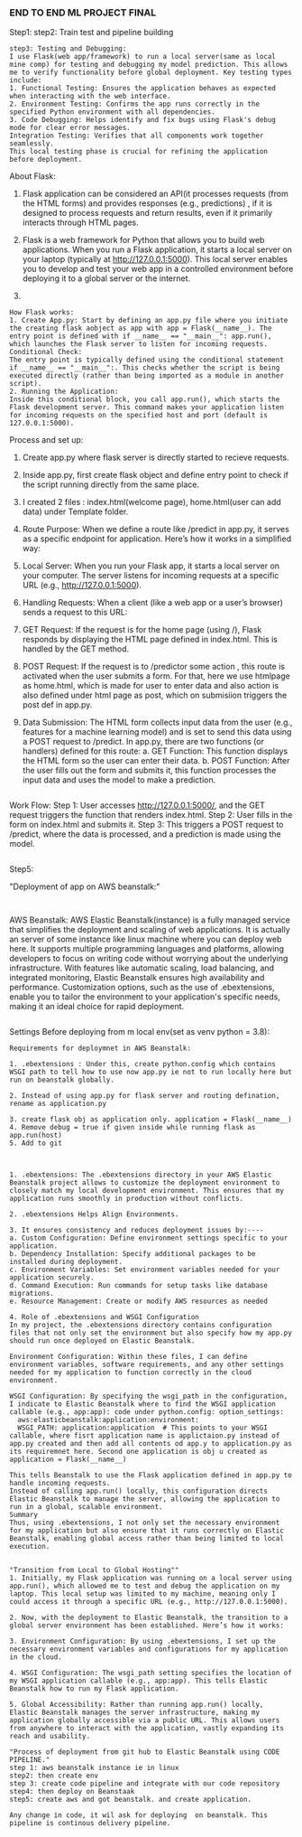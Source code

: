 ### END TO END ML PROJECT FINAL

Step1:
step2: Train test and pipeline building

```
step3: Testing and Debugging:
I use Flask(web app/framework) to run a local server(same as local mine comp) for testing and debugging my model prediction. This allows me to verify functionality before global deployment. Key testing types include:
1. Functional Testing: Ensures the application behaves as expected when interacting with the web interface.
2. Environment Testing: Confirms the app runs correctly in the specified Python environment with all dependencies.
3. Code Debugging: Helps identify and fix bugs using Flask's debug mode for clear error messages.
Integration Testing: Verifies that all components work together seamlessly.
This local testing phase is crucial for refining the application before deployment.

```
About Flask:
1. Flask application can be considered an API(it processes requests (from the HTML forms) and provides responses (e.g., predictions) , if it is designed to process requests and return results, even if it primarily interacts through HTML pages.

2. Flask is a web framework for Python that allows you to build web applications. When you run a Flask application, it starts a local server on your laptop (typically at http://127.0.0.1:5000). This local server enables you to develop and test your web app in a controlled environment before deploying it to a global server or the internet.

3. 

```
How Flask works:
1. Create App.py: Start by defining an app.py file where you initiate the creating flask aobject as app with app = Flask(__name__). The entry point is defined with if __name__ == "__main__": app.run(), which launches the Flask server to listen for incoming requests. Conditional Check:
The entry point is typically defined using the conditional statement if __name__ == "__main__":. This checks whether the script is being executed directly (rather than being imported as a module in another script).
2. Running the Application:
Inside this conditional block, you call app.run(), which starts the Flask development server. This command makes your application listen for incoming requests on the specified host and port (default is 127.0.0.1:5000).

```
Process and set up:
1. Create app.py where flask server is directly started to recieve requests.

2. Inside app.py, first create flask object and define entry point to check if the script running directly from the same place.

3. I created 2 files : index.html(welcome page), home.html(user can add data) under Template folder.

4. Route Purpose: 
When we define a route like /predict in app.py, it serves as a specific endpoint for application. Here’s how it works in a simplified way:

1. Local Server: When you run your Flask app, it starts a local server on your computer. The server listens for incoming requests at a specific URL (e.g., http://127.0.0.1:5000).

2. Handling Requests: When a client (like a web app or a user’s browser) sends a request to this URL:

3. GET Request: If the request is for the home page (using /), Flask responds by displaying the HTML page defined in index.html. This is handled by the GET method.
4. POST Request: If the request is to /predictor some action , this route is activated when the user submits a form. For that, here we use htmlpage as home.html, which is made for user to enter data and also action is also defined under html page as post, which on submisiion triggers the post def in app.py.

5. Data Submission:
The HTML form collects input data from the user (e.g., features for a machine learning model) and is set to send this data using a POST request to /predict.
In app.py, there are two functions (or handlers) defined for this route:
a. GET Function: This function displays the HTML form so the user can enter their data.
b. POST Function: After the user fills out the form and submits it, this function processes the input data and uses the model to make a prediction.

```

```
Work Flow:
Step 1: User accesses http://127.0.0.1:5000/, and the GET request triggers the function that renders index.html.
Step 2: User fills in the form on index.html and submits it.
Step 3: This triggers a POST request to /predict, where the data is processed, and a prediction is made using the model.

```

```
Step5:

"Deployment of app on AWS beanstalk:"
```


```
AWS Beanstalk:
AWS Elastic Beanstalk(instance) is a fully managed service that simplifies the deployment and scaling of web applications. It is actually an server of some instance like linux machine where you can deploy web here. It supports multiple programming languages and platforms, allowing developers to focus on writing code without worrying about the underlying infrastructure. With features like automatic scaling, load balancing, and integrated monitoring, Elastic Beanstalk ensures high availability and performance. Customization options, such as the use of .ebextensions, enable you to tailor the environment to your application's specific needs, making it an ideal choice for rapid deployment.
```

```
Settings Before deploying from m local env(set as venv python = 3.8):

```
Requirements for deploymnet in AWS Beanstalk:

1. .ebextensions : Under this, create python.config which contains WSGI path to tell how to use now app.py ie not to run locally here but run on beanstalk globally.

2. Instead of using app.py for flask server and routing defination, rename as application.py 

3. create flask obj as application only. application = Flask(__name__)
4. Remove debug = true if given inside while running flask as app.run(host)
5. Add to git 


```
```

1. .ebextensions: The .ebextensions directory in your AWS Elastic Beanstalk project allows to customize the deployment environment to closely match my local development environment. This ensures that my application runs smoothly in production without conflicts.

2. .ebextensions Helps Align Environments.

3. It ensures consistency and reduces deployment issues by:----
a. Custom Configuration: Define environment settings specific to your application.
b. Dependency Installation: Specify additional packages to be installed during deployment.
c. Environment Variables: Set environment variables needed for your application securely.
d. Command Execution: Run commands for setup tasks like database migrations.
e. Resource Management: Create or modify AWS resources as needed

4. Role of .ebextensions and WSGI Configuration
In my project, the .ebextensions directory contains configuration files that not only set the environment but also specify how my app.py should run once deployed on Elastic Beanstalk.

Environment Configuration: Within these files, I can define environment variables, software requirements, and any other settings needed for my application to function correctly in the cloud environment.

WSGI Configuration: By specifying the wsgi_path in the configuration, I indicate to Elastic Beanstalk where to find the WSGI application callable (e.g., app:app): code under python.config: option_settings:
  aws:elasticbeanstalk:application:environment:
  WSGI_PATH: application:application  # This points to your WSGI callable, where fisrt application name is applictaion.py instead of app.py created and then add all contents od app.y to application.py as its requiremnet here. Second one application is obj u created as application = Flask(__name__)

This tells Beanstalk to use the Flask application defined in app.py to handle incoming requests.
Instead of calling app.run() locally, this configuration directs Elastic Beanstalk to manage the server, allowing the application to run in a global, scalable environment.
Summary
Thus, using .ebextensions, I not only set the necessary environment for my application but also ensure that it runs correctly on Elastic Beanstalk, enabling global access rather than being limited to local execution.


```

```
"Transition from Local to Global Hosting""
1. Initially, my Flask application was running on a local server using app.run(), which allowed me to test and debug the application on my laptop. This local setup was limited to my machine, meaning only I could access it through a specific URL (e.g., http://127.0.0.1:5000).

2. Now, with the deployment to Elastic Beanstalk, the transition to a global server environment has been established. Here’s how it works:

3. Environment Configuration: By using .ebextensions, I set up the necessary environment variables and configurations for my application in the cloud.

4. WSGI Configuration: The wsgi_path setting specifies the location of my WSGI application callable (e.g., app:app). This tells Elastic Beanstalk how to run my Flask application.

5. Global Accessibility: Rather than running app.run() locally, Elastic Beanstalk manages the server infrastructure, making my application globally accessible via a public URL. This allows users from anywhere to interact with the application, vastly expanding its reach and usability.
```

```
"Process of deployment from git hub to Elastic Beanstalk using CODE PIPELINE."
step 1: aws beanstalk instance ie in linux
step2: then create env
step 3: create code pipeline and integrate with our code repository
step4: then deploy on Beanstaak
step5: create aws and got beanstalk. and create application.

Any change in code, it wil ask for deploying  on beanstalk. This pipeline is continous delivery pipeline.
```